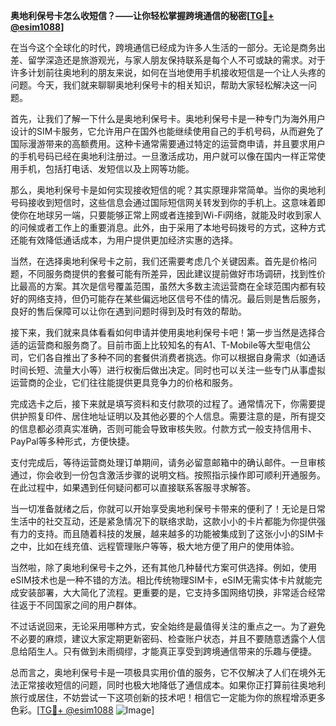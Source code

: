 **奥地利保号卡怎么收短信？——让你轻松掌握跨境通信的秘密[[TG💪+ @esim1088](https://t.me/s/esim1088)]**

在当今这个全球化的时代，跨境通信已经成为许多人生活的一部分。无论是商务出差、留学深造还是旅游观光，与家人朋友保持联系是每个人不可或缺的需求。对于许多计划前往奥地利的朋友来说，如何在当地使用手机接收短信是一个让人头疼的问题。今天，我们就来聊聊奥地利保号卡的相关知识，帮助大家轻松解决这一问题。

首先，让我们了解一下什么是奥地利保号卡。奥地利保号卡是一种专门为海外用户设计的SIM卡服务，它允许用户在国外也能继续使用自己的手机号码，从而避免了国际漫游带来的高额费用。这种卡通常需要通过特定的运营商申请，并且要求用户的手机号码已经在奥地利注册过。一旦激活成功，用户就可以像在国内一样正常使用手机，包括打电话、发短信以及上网等功能。

那么，奥地利保号卡是如何实现接收短信的呢？其实原理非常简单。当你的奥地利号码接收到短信时，这些信息会通过国际短信网关转发到你的手机上。这意味着即使你在地球另一端，只要能够正常上网或者连接到Wi-Fi网络，就能及时收到家人的问候或者工作上的重要消息。此外，由于采用了本地号码拨号的方式，这种方式还能有效降低通话成本，为用户提供更加经济实惠的选择。

当然，在选择奥地利保号卡之前，我们还需要考虑几个关键因素。首先是价格问题，不同服务商提供的套餐可能有所差异，因此建议提前做好市场调研，找到性价比最高的方案。其次是信号覆盖范围，虽然大多数主流运营商在全球范围内都有较好的网络支持，但仍可能存在某些偏远地区信号不佳的情况。最后则是售后服务，良好的售后保障可以让你在遇到问题时得到及时有效的帮助。

接下来，我们就来具体看看如何申请并使用奥地利保号卡吧！第一步当然是选择合适的运营商和服务商了。目前市面上比较知名的有A1、T-Mobile等大型电信公司，它们各自推出了多种不同的套餐供消费者挑选。你可以根据自身需求（如通话时间长短、流量大小等）进行权衡后做出决定。同时也可以关注一些专门从事虚拟运营商的企业，它们往往能提供更具竞争力的价格和服务。

完成选卡之后，接下来就是填写资料和支付款项的过程了。通常情况下，你需要提供护照复印件、居住地址证明以及其他必要的个人信息。需要注意的是，所有提交的信息都必须真实准确，否则可能会导致审核失败。付款方式一般支持信用卡、PayPal等多种形式，方便快捷。

支付完成后，等待运营商处理订单期间，请务必留意邮箱中的确认邮件。一旦审核通过，你会收到一份包含激活步骤的说明文档。按照指示操作即可顺利开通服务。在此过程中，如果遇到任何疑问都可以直接联系客服寻求解答。

当一切准备就绪之后，你就可以开始享受奥地利保号卡带来的便利了！无论是日常生活中的社交互动，还是紧急情况下的联络求助，这款小小的卡片都能为你提供强有力的支持。而且随着科技的发展，越来越多的功能被集成到了这张小小的SIM卡之中，比如在线充值、远程管理账户等等，极大地方便了用户的使用体验。

当然啦，除了奥地利保号卡之外，还有其他几种替代方案可供选择。例如，使用eSIM技术也是一种不错的方法。相比传统物理SIM卡，eSIM无需实体卡片就能完成安装部署，大大简化了流程。更重要的是，它支持多国网络切换，非常适合经常往返于不同国家之间的用户群体。

不过话说回来，无论采用哪种方式，安全始终是最值得关注的重点之一。为了避免不必要的麻烦，建议大家定期更新密码、检查账户状态，并且不要随意透露个人信息给陌生人。只有做到未雨绸缪，才能真正享受到跨境通信带来的乐趣与便捷。

总而言之，奥地利保号卡是一项极具实用价值的服务，它不仅解决了人们在境外无法正常接收短信的问题，同时也极大地降低了通信成本。如果你正打算前往奥地利旅行或居住，不妨尝试一下这项创新的技术吧！相信它一定能为你的旅程增添更多色彩。[[TG💪+ @esim1088](https://t.me/s/esim1088) ![Image](https://i.postimg.cc/4NQfJmqS/Snipaste-2025-05-13-00-14-12.png)]